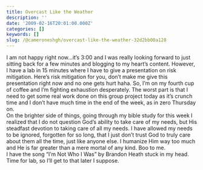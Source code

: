 ```yaml
---
title: Overcast Like the Weather
description: ''
date: '2009-02-16T20:01:00.000Z'
categories: []
keywords: []
slug: /@cameroneshgh/overcast-like-the-weather-32d2bb00a128
---
```


I am not happy right now…it’s 3:00 and I was really looking forward to just sitting back for a few minutes and blogging to my heart’s content. However, I have a lab in 15 minutes where I have to give a presentation on risk mitigation. Here’s risk mitigation for you, don’t make me give this presentation right now and no one gets hurt haha. So, I’m on my fourth cup of coffee and I’m fighting exhaustion desperately. The worst part is that I need to get some real work done on this group project today as it’s crunch time and I don’t have much time in the end of the week, as in zero Thursday on.  
On the brighter side of things, going through my bible study for this week I realized that I do not question God’s ability to take care of my needs, but His steadfast devotion to taking care of all my needs. I have allowed my needs to be ignored, forgotten for so long, that I just don’t trust God to truly care about them all the time, just like anyone else. I humanize Him way too much and He is far greater than a mere mortal of any kind. Boo to me.  
I have the song “I’m Not Who I Was” by Brandon Heath stuck in my head. Time for lab, so I’ll get to that later I suppose.